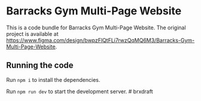 
  # Barracks Gym Multi-Page Website

  This is a code bundle for Barracks Gym Multi-Page Website. The original project is available at https://www.figma.com/design/bwpzFlQtFLi7rwzQqMQ6M3/Barracks-Gym-Multi-Page-Website.

  ## Running the code

  Run `npm i` to install the dependencies.

  Run `npm run dev` to start the development server.
  #   b r x d r a f t  
 